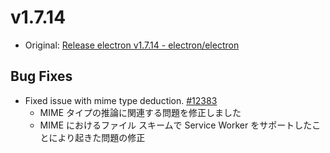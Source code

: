 # v1.7.14

* Original: [Release electron v1.7.14 - electron/electron](https://github.com/electron/electron/releases/tag/v1.7.14)

## Bug Fixes

* Fixed issue with mime type deduction. [#12383](https://github.com/electron/electron/pull/12383)
  * MIME タイプの推論に関連する問題を修正しました
  * MIME におけるファイル スキームで Service Worker をサポートしたことにより起きた問題の修正

